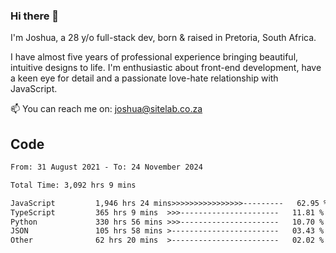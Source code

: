 ### Hi there 👋

I'm Joshua, a 28 y/o full-stack dev, born & raised in Pretoria, South Africa. 

I have almost five years of professional experience bringing beautiful, intuitive designs to life. I'm enthusiastic about front-end development, have a keen eye for detail and a passionate love-hate relationship with JavaScript.

📫 You can reach me on: joshua@sitelab.co.za

## **Code**

<!--START_SECTION:waka-->

```txt
From: 31 August 2021 - To: 24 November 2024

Total Time: 3,092 hrs 9 mins

JavaScript         1,946 hrs 24 mins>>>>>>>>>>>>>>>>---------   62.95 %
TypeScript         365 hrs 9 mins  >>>----------------------   11.81 %
Python             330 hrs 56 mins >>>----------------------   10.70 %
JSON               105 hrs 58 mins >------------------------   03.43 %
Other              62 hrs 20 mins  >------------------------   02.02 %
```

<!--END_SECTION:waka-->
